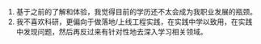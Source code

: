 1. 基于之前的了解和体验，我觉得目前的学历还不太会成为我职业发展的瓶颈。
2. 我不喜欢科研，更偏向于做落地/上线工程实践，在实践中学以致用，在实践中发现问题，然后再反过来有针对性地去深入学习相关领域。